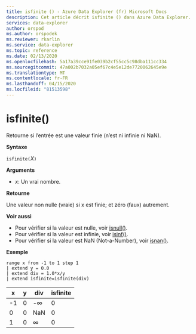 ```yaml
---
title: isfinite () - Azure Data Explorer (fr) Microsoft Docs
description: Cet article décrit isfinite () dans Azure Data Explorer.
services: data-explorer
author: orspod
ms.author: orspodek
ms.reviewer: rkarlin
ms.service: data-explorer
ms.topic: reference
ms.date: 02/13/2020
ms.openlocfilehash: 5a17a39cce91fe039b2cf55cc5c98dba111cc334
ms.sourcegitcommit: 47a002b7032a05ef67c4e5e12de7720062645e9e
ms.translationtype: MT
ms.contentlocale: fr-FR
ms.lasthandoff: 04/15/2020
ms.locfileid: "81513598"
---
```

# <a name="isfinite"></a>isfinite()

Retourne si l’entrée est une valeur finie (n’est ni infinie ni NaN).

**Syntaxe**

`isfinite(`*X*`)`

**Arguments**

* *x*: Un vrai nombre.

**Retourne**

Une valeur non nulle (vraie) si x est finie; et zéro (faux) autrement.

**Voir aussi**

* Pour vérifier si la valeur est nulle, voir [isnull()](isnullfunction.md).
* Pour vérifier si la valeur est infinie, voir [isinf()](isinffunction.md).
* Pour vérifier si la valeur est NaN (Not-a-Number), voir [isnan()](isnanfunction.md).

**Exemple**

```kusto
range x from -1 to 1 step 1
| extend y = 0.0
| extend div = 1.0*x/y
| extend isfinite=isfinite(div)
```

|x|y|div|isfinite|
|---|---|---|---|
|-1|0|-∞|0|
|0|0|NaN|0|
|1|0|∞|0|